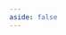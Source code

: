 ```yaml
---
aside: false
---
```


<script setup>
import { useData, useRouter } from 'vitepress';
import OldDownloadPage from '../../.vitepress/theme/components/download/old/OldDownloadPage.vue';

const { lang } = useData();
const router = useRouter();

// Ensure we're on the correct language path for download page
if (lang.value && lang.value !== 'pt' && window.location.pathname.includes('/pt/download-old')) {
  // If language is not Portuguese but we're on Portuguese download page, redirect to correct language
  router.go(`/${lang.value}/download-old`);
}
</script>


<ClientOnly>
    <OldDownloadPage/>
</ClientOnly>